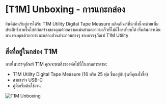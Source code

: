 # [T1M] Unboxing - การแกะกล่อง

ยินดีต้อนรับสู่การได้รับ T1M Utility Digital Tape Measure ผลิตภัณฑ์ที่น่าทึ่งนี้จะช่วยเพิ่มประสิทธิภาพในไซต์ก่อสร้างของคุณด้วยความแม่นยำและความเร็วที่ไม่มีใครเทียบได้ เริ่มต้นการเดินทางของคุณด้วยการแกะกล่องส่วนประกอบต่างๆ ของบรรจุภัณฑ์ T1M Utility

## สิ่งที่อยู่ในกล่อง T1M

ภายในบรรจุภัณฑ์ T1M คุณจะพบสิ่งของต่อไปนี้ในถาดกระดาษ:

- T1M Utility Digital Tape Measure (16 หรือ 25 ฟุต ขึ้นอยู่กับรุ่นที่คุณสั่งซื้อ)
- สายชาร์จ USB-C
- คู่มือเริ่มต้นใช้งาน

![T1M Unboxing](https://support.reekon.tools/hc/article_attachments/37955048408852)
